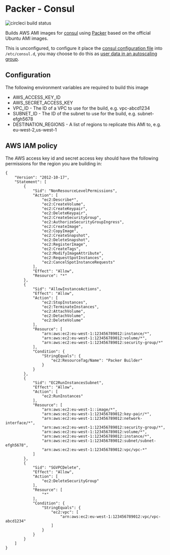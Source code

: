 # Packer - Consul

![circleci build status](https://circleci.com/gh/daveshepherd/packer-consul-public.png?style=shield "circleci build status")

Builds AWS AMI images for [consul](https://www.consul.io/) using [Packer](https://www.packer.io/) based on the official
Ubuntu AMI images.

This is unconfigured, to configure it place the
[consul configuration file](https://www.consul.io/docs/agent/options.html) into `/etc/consul.d`, you may choose to do
this as [user data in an autoscaling group](https://docs.aws.amazon.com/AWSEC2/latest/UserGuide/user-data.html).

## Configuration

The following environment variables are required to build this image

* AWS_ACCESS_KEY_ID
* AWS_SECRET_ACCESS_KEY	
* VPC_ID - The ID of a VPC to use for the build, e.g. vpc-abcd1234
* SUBNET_ID - The ID of the subnet to use for the build, e.g. subnet-efgh5678
* DESTINATION_REGIONS - A list of regions to replicate this AMI to, e.g. eu-west-2,us-west-1

## AWS IAM policy

The AWS access key id and secret access key should have the following permissions for the region you are building in:

```
{
    "Version": "2012-10-17",
    "Statement": [
        {
            "Sid": "NonResourceLevelPermissions",
            "Action": [
                "ec2:Describe*",
                "ec2:CreateVolume",
                "ec2:CreateKeypair",
                "ec2:DeleteKeypair",
                "ec2:CreateSecurityGroup",
                "ec2:AuthorizeSecurityGroupIngress",
                "ec2:CreateImage",
                "ec2:CopyImage",
                "ec2:CreateSnapshot",
                "ec2:DeleteSnapshot",
                "ec2:RegisterImage",
                "ec2:CreateTags",
                "ec2:ModifyImageAttribute",
                "ec2:RequestSpotInstances",
                "ec2:CancelSpotInstanceRequests"
            ],
            "Effect": "Allow",
            "Resource": "*"
        },
        {
            "Sid": "AllowInstanceActions",
            "Effect": "Allow",
            "Action": [
                "ec2:StopInstances",
                "ec2:TerminateInstances",
                "ec2:AttachVolume",
                "ec2:DetachVolume",
                "ec2:DeleteVolume"
            ],
            "Resource": [
                "arn:aws:ec2:eu-west-1:123456789012:instance/*",
                "arn:aws:ec2:eu-west-1:123456789012:volume/*",
                "arn:aws:ec2:eu-west-1:123456789012:security-group/*"
            ],
            "Condition": {
                "StringEquals": {
                    "ec2:ResourceTag/Name": "Packer Builder"
                }
            }
        },
        {
            "Sid": "EC2RunInstancesSubnet",
            "Effect": "Allow",
            "Action": [
                "ec2:RunInstances"
            ],
            "Resource": [
                "arn:aws:ec2:eu-west-1::image/*",
                "arn:aws:ec2:eu-west-1:123456789012:key-pair/*",
                "arn:aws:ec2:eu-west-1:123456789012:network-interface/*",
                "arn:aws:ec2:eu-west-1:123456789012:security-group/*",
                "arn:aws:ec2:eu-west-1:123456789012:volume/*",
                "arn:aws:ec2:eu-west-1:123456789012:instance/*",
                "arn:aws:ec2:eu-west-1:123456789012:subnet/subnet-efgh5678",
                "arn:aws:ec2:eu-west-1:123456789012:vpc/vpc-*"
            ]
        },
        {
            "Sid": "SGVPCDelete",
            "Effect": "Allow",
            "Action": [
                "ec2:DeleteSecurityGroup"
            ],
            "Resource": [
                "*"
            ],
            "Condition": {
                "StringEquals": {
                    "ec2:vpc": [
                        "arn:aws:ec2:eu-west-1:123456789012:vpc/vpc-abcd1234"
                    ]
                }
            }
        }
    ]
}
```